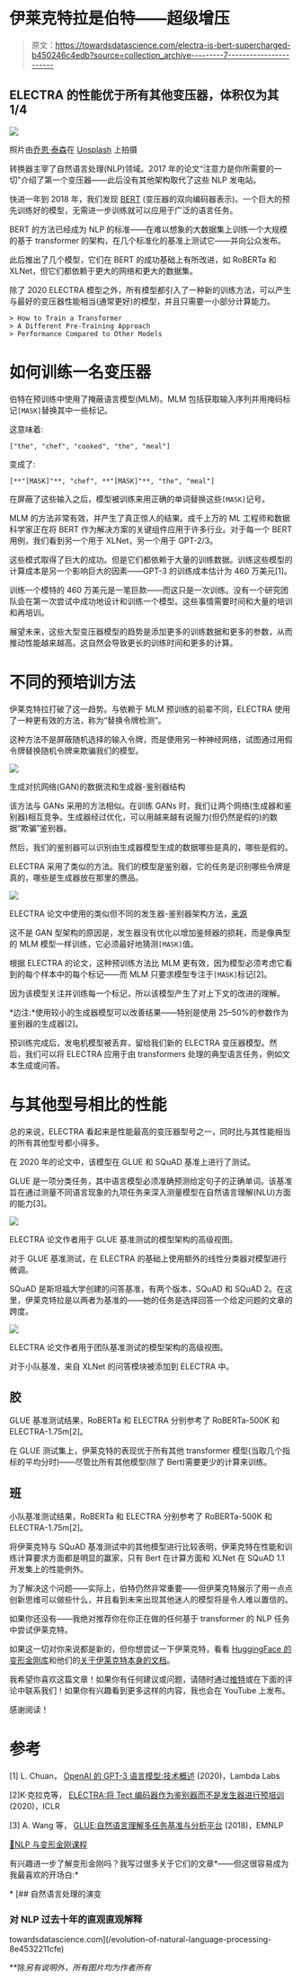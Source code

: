 # 伊莱克特拉是伯特——超级增压

> 原文：<https://towardsdatascience.com/electra-is-bert-supercharged-b450246c4edb?source=collection_archive---------7----------------------->

## ELECTRA 的性能优于所有其他变压器，体积仅为其 1/4

![](img/cc034472a2284554a1374fbb326440fa.png)

照片由[乔恩·泰森](https://unsplash.com/@jontyson?utm_source=medium&utm_medium=referral)在 [Unsplash](https://unsplash.com?utm_source=medium&utm_medium=referral) 上拍摄

转换器主宰了自然语言处理(NLP)领域。2017 年的论文“注意力是你所需要的一切”介绍了第一个变压器——此后没有其他架构取代了这些 NLP 发电站。

快进一年到 2018 年，我们发现 [BERT](https://arxiv.org/pdf/1810.04805.pdf) (变压器的双向编码器表示)。一个巨大的预先训练好的模型，无需进一步训练就可以应用于广泛的语言任务。

BERT 的方法已经成为 NLP 的标准——在难以想象的大数据集上训练一个大规模的基于 transformer 的架构，在几个标准化的基准上测试它——并向公众发布。

此后推出了几个模型，它们在 BERT 的成功基础上有所改进，如 RoBERTa 和 XLNet，但它们都依赖于更大的网络和更大的数据集。

除了 2020 ELECTRA 模型之外，所有模型都引入了一种新的训练方法，可以产生与最好的变压器性能相当(通常更好)的模型，并且只需要一小部分计算能力。

```
> How to Train a Transformer
> A Different Pre-Training Approach
> Performance Compared to Other Models
```

# 如何训练一名变压器

伯特在预训练中使用了掩蔽语言模型(MLM)。MLM 包括获取输入序列并用掩码标记`[MASK]`替换其中一些标记。

这意味着:

```
["the", "chef", "cooked", "the", "meal"]
```

变成了:

```
[**"[MASK]"**, "chef", **"[MASK]"**, "the", "meal"]
```

在屏蔽了这些输入之后，模型被训练来用正确的单词替换这些`[MASK]`记号。

MLM 的方法非常有效，并产生了真正惊人的结果。成千上万的 ML 工程师和数据科学家正在将 BERT 作为解决方案的关键组件应用于许多行业。对于每一个 BERT 用例，我们看到另一个用于 XLNet，另一个用于 GPT-2/3。

这些模式取得了巨大的成功。但是它们都依赖于大量的训练数据。训练这些模型的计算成本是另一个影响巨大的因素——GPT-3 的训练成本估计为 460 万美元[1]。

训练一个模特的 460 万美元是一笔巨款——而这只是一次训练。没有一个研究团队会在第一次尝试中成功地设计和训练一个模型。这些事情需要时间和大量的培训和再培训。

展望未来，这些大型变压器模型的趋势是添加更多的训练数据和更多的参数，从而推动性能越来越高。这自然会导致更长的训练时间和更多的计算。

# 不同的预培训方法

伊莱克特拉打破了这一趋势。与依赖于 MLM 预训练的前辈不同，ELECTRA 使用了一种更有效的方法，称为“替换令牌检测”。

这种方法不是屏蔽随机选择的输入令牌，而是使用另一种神经网络，试图通过用假令牌替换随机令牌来欺骗我们的模型。

![](img/448c563dcf76a54e2c168d5c415dc48c.png)

生成对抗网络(GAN)的数据流和生成器-鉴别器结构

该方法与 GANs 采用的方法相似。在训练 GANs 时，我们让两个网络(生成器和鉴别器)相互竞争。生成器经过优化，可以用越来越有说服力(但仍然是假的)的数据“欺骗”鉴别器。

然后，我们的鉴别器可以识别由生成器模型生成的数据哪些是真的，哪些是假的。

ELECTRA 采用了类似的方法。我们的模型是鉴别器，它的任务是识别哪些令牌是真的，哪些是生成器放在那里的赝品。

![](img/9275cf2794fe930ca22ebc4fe805bff2.png)

ELECTRA 论文中使用的类似但不同的发生器-鉴别器架构方法，[来源](https://openreview.net/pdf?id=r1xMH1BtvB)

这不是 GAN 型架构的原因是，发生器没有优化以增加鉴频器的损耗，而是像典型的 MLM 模型一样训练，它必须最好地猜测`[MASK]`值。

根据 ELECTRA 的论文，这种预训练方法比 MLM 更有效，因为模型必须考虑它看到的每个样本中的每个标记——而 MLM 只要求模型专注于`[MASK]`标记[2]。

因为该模型关注并训练每一个标记，所以该模型产生了对上下文的改进的理解。

*边注:*使用较小的生成器模型可以改善结果——特别是使用 25–50%的参数作为鉴别器的生成器[2]。

预训练完成后，发电机模型被丢弃，留给我们新的 ELECTRA 变压器模型。然后，我们可以将 ELECTRA 应用于由 transformers 处理的典型语言任务，例如文本生成或问答。

# 与其他型号相比的性能

总的来说，ELECTRA 看起来是性能最高的变压器型号之一，同时比与其性能相当的所有其他型号都小得多。

在 2020 年的论文中，该模型在 GLUE 和 SQuAD 基准上进行了测试。

GLUE 是一项分类任务，其中语言模型必须准确预测给定句子的正确单词。该基准旨在通过测量不同语言现象的九项任务来深入测量模型在自然语言理解(NLU)方面的能力[3]。

![](img/75cf9630f16dac4ae22669bc6e61a7b7.png)

ELECTRA 论文作者用于 GLUE 基准测试的模型架构的高级视图。

对于 GLUE 基准测试，在 ELECTRA 的基础上使用额外的线性分类器对模型进行微调。

SQuAD 是斯坦福大学创建的问答基准，有两个版本，SQuAD 和 SQuAD 2。在这里，伊莱克特拉是以两者为基准的——她的任务是选择回答一个给定问题的文章的跨度。

![](img/0c1e98fc23d8adfd6c3c6aa8c07dfdf4.png)

ELECTRA 论文作者用于团队基准测试的模型架构的高级视图。

对于小队基准，来自 XLNet 的问答模块被添加到 ELECTRA 中。

## 胶

GLUE 基准测试结果，RoBERTa 和 ELECTRA 分别参考了 RoBERTa-500K 和 ELECTRA-1.75m[2]。

在 GLUE 测试集上，伊莱克特的表现优于所有其他 transformer 模型(当取几个指标的平均分时)——尽管比所有其他模型(除了 Bert)需要更少的计算来训练。

## 班

小队基准测试结果，RoBERTa 和 ELECTRA 分别参考了 RoBERTa-500K 和 ELECTRA-1.75m[2]。

将伊莱克特与 SQuAD 基准测试中的其他模型进行比较表明，伊莱克特在性能和训练计算要求方面都是明显的赢家，只有 Bert 在计算方面和 XLNet 在 SQuAD 1.1 开发集上的性能例外。

为了解决这个问题——实际上，伯特仍然非常重要——但伊莱克特展示了用一点点创新思维可以做些什么，并且看到未来出现其他迷人的模型将是令人难以置信的。

如果你还没有——我绝对推荐你在你正在做的任何基于 transformer 的 NLP 任务中尝试伊莱克特。

如果这一切对你来说都是新的，但你想尝试一下伊莱克特，看看 [HuggingFace 的变形金刚库](https://huggingface.co/transformers/)和他们的[关于伊莱克特本身的文档](https://huggingface.co/transformers/model_doc/electra.html)。

我希望你喜欢这篇文章！如果你有任何建议或问题，请随时通过[推特](https://twitter.com/jamescalam)或在下面的评论中联系我们！如果你有兴趣看到更多这样的内容，我也会在 YouTube 上发布。

感谢阅读！

# 参考

[1] L. Chuan， [OpenAI 的 GPT-3 语言模型:技术概述](https://lambdalabs.com/blog/demystifying-gpt-3/) (2020)，Lambda Labs

[2]K·克拉克等， [ELECTRA:将 Tect 编码器作为鉴别器而不是发生器进行预培训](https://openreview.net/pdf?id=r1xMH1BtvB) (2020)，ICLR

[3] A. Wang 等， [GLUE:自然语言理解多任务基准与分析平台](https://www.aclweb.org/anthology/W18-5446.pdf) (2018)，EMNLP

[🤖NLP 与变形金刚课程](https://bit.ly/nlp-transformers)

有兴趣进一步了解变形金刚吗？我写过很多关于它们的文章*——但这很容易成为我最喜欢的开场白:*

*[](/evolution-of-natural-language-processing-8e4532211cfe) [## 自然语言处理的演变

### 对 NLP 过去十年的直观直观解释

towardsdatascience.com](/evolution-of-natural-language-processing-8e4532211cfe) 

**除*另有说明外，所有图片均为作者所有*